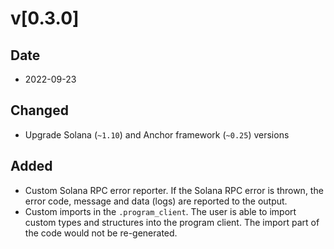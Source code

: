 # v[0.3.0]

## Date
- 2022-09-23

## Changed
- Upgrade Solana (`~1.10`) and Anchor framework (`~0.25`) versions

## Added
- Custom Solana RPC error reporter. If the Solana RPC error is thrown, the error code, message and data (logs) are reported to the output.
- Custom imports in the `.program_client`. The user is able to import custom types and structures into the program client. The import part of the code would not be re-generated.
